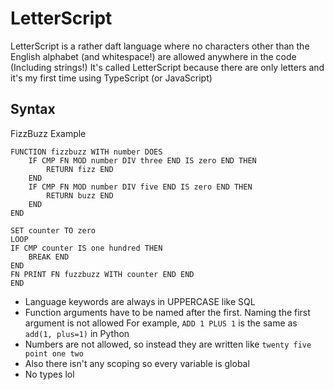# LetterScript
LetterScript is a rather daft language where no characters other than the English alphabet (and whitespace!) are allowed anywhere in the code (Including strings!)
It's called LetterScript because there are only letters and it's my first time using TypeScript (or JavaScript)

## Syntax
FizzBuzz Example
```
FUNCTION fizzbuzz WITH number DOES
    IF CMP FN MOD number DIV three END IS zero END THEN
        RETURN fizz END
    END
    IF CMP FN MOD number DIV five END IS zero END THEN
        RETURN buzz END
    END
END

SET counter TO zero
LOOP
IF CMP counter IS one hundred THEN
    BREAK END
END
FN PRINT FN fuzzbuzz WITH counter END END
END
```

- Language keywords are always in UPPERCASE like SQL
- Function arguments have to be named after the first. Naming the first argument is not allowed
For example,  `ADD 1 PLUS 1`
is the same as `add(1, plus=1)` in Python
- Numbers are not allowed, so instead they are written like `twenty five point one two`
- Also there isn't any scoping so every variable is global
- No types lol
